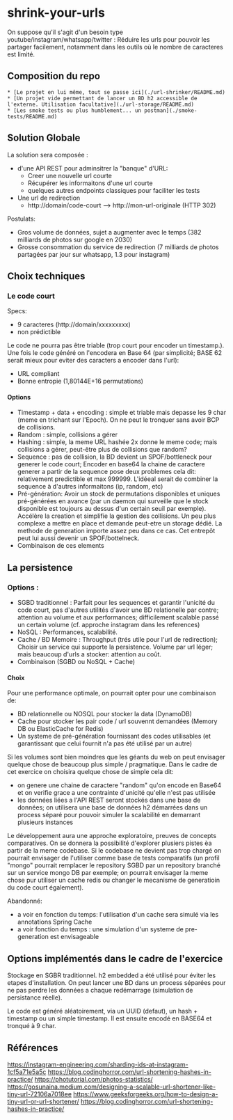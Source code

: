 # shrink-your-urls

On suppose qu'il s'agit d'un besoin type youtube/instagram/whatsapp/twitter : Réduire les urls pour pouvoir les partager facilement, notamment dans les outils où le nombre de caracteres est limité.

## Composition du repo

    * [Le projet en lui même, tout se passe ici](./url-shrinker/README.md)
    * [Un projet vide permettant de lancer un BD h2 accessible de l'externe. Utilisation facultative](./url-storage/README.md)
    * [Les smoke tests ou plus humblement... un postman](./smoke-tests/README.md)

## Solution Globale

La solution sera composée :
 * d'une API REST pour adminsitrer la "banque" d'URL:
   * Creer une nouvelle url courte
   * Récupérer les informaitons d'une url courte
   * quelques autres endpoints classiques pour faciliter les tests
 * Une url de redirection 
   * http://domain/code-court  --> http://mon-url-originale (HTTP 302)


Postulats:
  * Gros volume de données, sujet a augmenter avec le temps (382 milliards de photos sur google en 2030)
  * Grosse consommation du service de redirection (7 milliards de photos partagées par jour sur whatsapp, 1.3 pour instagram)

## Choix techniques

### Le code court

Specs:
  * 9 caracteres (http://domain/xxxxxxxxx)
  * non prédictible

Le code ne pourra pas être triable (trop court pour encoder un timestamp.).
Une fois le code généré on l'encodera en Base 64 (par simplicité; BASE 62 serait mieux pour eviter des caracters a encoder dans l'url):
  * URL compliant
  * Bonne entropie (1,80144E+16 permutations) 

#### Options  
  * Timestamp + data + encoding : simple et triable mais depasse les 9 char (meme en trichant sur l'Epoch). On ne peut le tronquer sans avoir BCP de collisions.
  * Random : simple, collisions a gérer
  * Hashing : simple, la meme URL hashée 2x donne le meme code; mais collisions a gérer, peut-être plus de collisions que random?
  * Sequence : pas de collision, la BD devient un SPOF/bottleneck pour generer le code court; Encoder en base64 la chaine de caractere generer a partir de la sequence pose deux problemes cela dit: relativement predictible et max 999999. L'idéeal serait de combiner la sequence à d'autres informaitons (ip, random, etc)
  * Pré-génération: Avoir un stock de permutations disponibles et uniques pré-générées en avance (par un daemon qui surveille que le stock disponible est toujours au dessus d'un certain seuil par exemple). Accélère la creation et simplifie la gestion des collisions. Un peu plus complexe a mettre en place et demande peut-etre un storage dédié. La methode de generation importe assez peu dans ce cas. Cet entrepôt peut lui aussi devenir un SPOF/bottelneck.
  * Combinaison de ces elements



## La persistence

### Options :
 * SGBD traditionnel : Parfait pour les sequences et garantir l'unicité du code court, pas d'autres utilités d'avoir une BD relationelle par contre; attention au volume et aux performances; difficilement scalable passé un certain volume (cf. approche instagram dans les references)
 * NoSQL : Performances, scalabilité.
 * Cache / BD Memoire : Throughput (trés utile pour l'url de redirection); Choisir un service qui supporte la persistence. Volume par url léger; mais beaucoup d'urls a stocker: attention au coût.
 * Combinaison (SGBD ou NoSQL + Cache)

#### Choix 

Pour une performance optimale, on pourrait opter pour une combinaison de:
  * BD relationnelle ou NOSQL pour stocker la data  (DynamoDB)
  * Cache pour stocker les pair code / url souvennt demandées (Memory DB ou ElasticCache for Redis)
  * Un systeme de pré-génération fournissant des codes utilisables (et garantissant que celui fournit n'a pas été utilisé par un autre)

Si les volumes sont bien moindres que les géants du web on peut envisager quelque chose de beaucoup plus simple / pragmatique. Dans le cadre de cet exercice on choisira quelque chose de simple cela dit:
  * on genere une chaine de caractere "random" qu'on encode en Base64 et on verifie grace a une contrainte d'unicité qu'elle n'est pas utilisée
  * les données liées a l'API REST seront stockés dans une base de données; on utilisera une base de données h2 démarrées dans un process séparé pour pouvoir simuler la scalabilité en demarrant plusieurs instances

Le développement aura une approche exploratoire, preuves de concepts comparatives. On se donnera la possibilité d'explorer plusiers pistes èa partir de la meme codebase. Si le codebase ne devient pas trop chargé on pourrait envisager de l'utiliser comme base de tests comparatifs (un profil "mongo" pourrait remplacer le repository SGBD par un repository branché sur un service mongo DB par exemple; on pourrait envisager la meme chose pur utiliser un cache redis ou changer le mecanisme de generatioin du code court également).

Abandonné:
  * a voir en fonction du temps: l'utilisation d'un cache sera simulé via les annotations Spring Cache
  * a voir fonction du temps : une simulation d'un systeme de pre-generation est envisageable


## Options implémentés dans le cadre de l'exercice

Stockage en SGBR traditionnel. h2 embedded a été utilisé pour éviter les etapes d'installation. On peut lancer une BD dans un process séparées pour ne pas perdre les données a chaque redémarrage (simulation de persistance réelle).

Le code est généré aléatoirement, via un UUID (defaut), un hash + timestamp ou un simple timestamp. Il est ensuite encodé en BASE64 et tronqué à 9 char.


## Références
https://instagram-engineering.com/sharding-ids-at-instagram-1cf5a71e5a5c
https://blog.codinghorror.com/url-shortening-hashes-in-practice/
https://photutorial.com/photos-statistics/
https://gosunaina.medium.com/designing-a-scalable-url-shortener-like-tiny-url-72106a7018ee
https://www.geeksforgeeks.org/how-to-design-a-tiny-url-or-url-shortener/
https://blog.codinghorror.com/url-shortening-hashes-in-practice/

